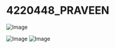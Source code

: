 # 4220448_PRAVEEN


![Image](https://github.com/user-attachments/assets/815dd27b-f2ca-4906-97d9-077f83c11b0f)



![Image](https://github.com/user-attachments/assets/015c7236-c860-47c7-aceb-bb9fc5e09d12)
![Image](https://github.com/user-attachments/assets/b998aba5-434b-42f8-825c-ba4786e67967)
